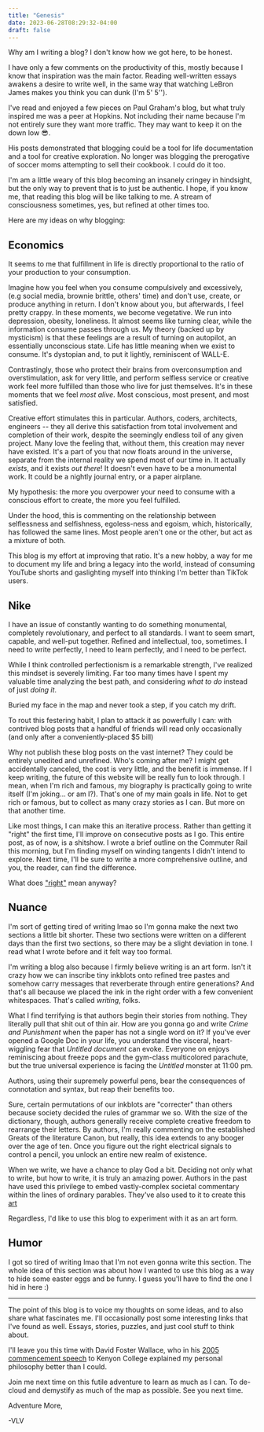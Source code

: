 ```yaml
---
title: "Genesis"
date: 2023-06-28T08:29:32-04:00
draft: false
---
```


Why am I writing a blog? I don't know how we got here, to be honest.

I have only a few comments on the productivity of this, mostly because I know that inspiration was the main factor. Reading well-written essays awakens a desire to write well, in the same way that watching LeBron James makes you think you can dunk (I'm 5' 5'').

I've read and enjoyed a few pieces on Paul Graham's blog, but what truly inspired me was a peer at Hopkins. Not including their name because I'm not entirely sure they want more traffic. They may want to keep it on the down low 😎.

His posts demonstrated that blogging could be a tool for life documentation and a tool for creative exploration. No longer was blogging the prerogative of soccer moms attempting to sell their cookbook. I could do it too.

I'm am a little weary of this blog becoming an insanely cringey in hindsight, but the only way to prevent that is to just be authentic. I hope, if you know me, that reading this blog will be like talking to me. A stream of consciousness sometimes, yes, but refined at other times too. 

Here are my ideas on why blogging: 

## Economics 

It seems to me that fulfillment in life is directly proportional to the ratio of your production to your consumption. 

Imagine how you feel when you consume compulsively and excessively, (e.g social media, brownie brittle, others' time) and don't use, create, or produce anything in return. I don't know about you, but afterwards, I feel pretty crappy. In these moments, we become vegetative. We run into depression, obesity, loneliness. It almost seems like turning clear, while the information consume passes through us. My theory (backed up by mysticism) is that these feelings are a result of turning on autopilot, an essentially unconscious state. Life has little meaning when we exist to consume. It's dystopian and, to put it lightly, reminiscent of WALL-E.

Contrastingly, those who protect their brains from overconsumption and overstimulation, ask for very little, and perform selfless service or creative work feel more fulfilled than those who live for just themselves. It's in these moments that we feel *most alive*. Most conscious, most present, and most satisfied. 

Creative effort stimulates this in particular. Authors, coders, architects, engineers -- they all derive this satisfaction from total involvement and completion of their work, despite the seemingly endless toil of any given project. Many love the feeling that, without them, this creation may never have existed. It's a part of you that now floats around in the universe, separate from the internal reality we spend most of our time in. It actually *exists*, and it exists *out there*! It doesn't even have to be a monumental work. It could be a nightly journal entry, or a paper airplane. 

My hypothesis: the more you overpower your need to consume with a conscious effort to create, the more you feel fulfilled.

Under the hood, this is commenting on the relationship between selflessness and selfishness, egoless-ness and egoism, which, historically, has followed the same lines. Most people aren't one or the other, but act as a mixture of both. 

This blog is my effort at improving that ratio. It's a new hobby, a way for me to document my life and bring a legacy into the world, instead of consuming YouTube shorts and gaslighting myself into thinking I'm better than TikTok users.

## Nike

I have an issue of constantly wanting to do something monumental, completely revolutionary, and perfect to all standards. I want to seem smart, capable, and well-put together. Refined and intellectual, too, sometimes. I need to write perfectly, I need to learn perfectly, and I need to be perfect.

While I think controlled perfectionism is a remarkable strength, I've realized this mindset is severely limiting. Far too many times have I spent my valuable time analyzing the best path, and considering *what to do* instead of just *doing it*. 

Buried my face in the map and never took a step, if you catch my drift. 

To rout this festering habit, I plan to attack it as powerfully I can: with contrived blog posts that a handful of friends will read only occasionally (and only after a conveniently-placed $5 bill)

Why not publish these blog posts on the vast internet? They could be entirely unedited and unrefined. Who's coming after me? I might get accidentally canceled, the cost is very little, and the benefit is immense. If I keep writing, the future of this website will be really fun to look through. I mean, when I'm rich and famous, my biography is practically going to write itself (I'm joking... or am I?). That's one of my main goals in life. Not to get rich or famous, but to collect as many crazy stories as I can. But more on that another time.

Like most things, I can make this an iterative process. Rather than getting it "right" the first time, I'll improve on consecutive posts as I go. This entire post, as of now, is a shitshow. I wrote a brief outline on the Commuter Rail this morning, but I'm finding myself on winding tangents I didn't intend to explore. Next time, I'll be sure to write a more comprehensive outline, and you, the reader, can find the difference. 

What does ["right"](https://en.wikipedia.org/wiki/Left_and_right) mean anyway?

## Nuance

I'm sort of getting tired of writing lmao so I'm gonna make the next two sections a little bit shorter. These two sections were written on a different days than the first two sections, so there may be a slight deviation in tone. I read what I wrote before and it felt way too formal. 

I'm writing a blog also because I firmly believe writing is an art form. Isn't it crazy how we can inscribe tiny inkblots onto refined tree pastes and somehow carry messages that reverberate through entire generations? And that's all because we placed the ink in the right order with a few convenient whitespaces. That's called *writing*, folks.

What I find terrifying is that authors begin their stories from nothing. They literally pull that shit out of thin air. How are you gonna go and write *Crime and Punishment* when the paper has not a single word on it? If you've ever opened a Google Doc in your life, you understand the visceral, heart-wiggling fear that *Untitled document* can evoke. Everyone on enjoys reminiscing about freeze pops and the gym-class multicolored parachute, but the true universal experience is facing the *Untitled* monster at 11:00 pm. 

Authors, using their supremely powerful pens, bear the consequences of connotation and syntax, but reap their benefits too. 

Sure, certain permutations of our inkblots are "correcter" than others because society decided the rules of grammar we so. With the size of the dictionary, though, authors generally receive complete creative freedom to rearrange their letters. By authors, I'm really commenting on the established Greats of the literature Canon, but really, this idea extends to any booger over the age of ten. Once you figure out the right electrical signals to control a pencil, you unlock an entire new realm of existence.

When we write, we have a chance to play God a bit. Deciding not only what to write, but how to write, it is truly an amazing power. Authors in the past have used this privilege to embed vastly-complex societal commentary within the lines of ordinary parables. They've also used to it to create this [art](https://www.instagram.com/p/B84iWhllJSB/)

Regardless, I'd like to use this blog to experiment with it as an art form.

## Humor

I got so tired of writing lmao that I'm not even gonna write this section. The whole idea of this section was about how I wanted to use this blog as a way to hide some easter eggs and be funny. I guess you'll have to find the one I hid in here :) 

---
The point of this blog is to voice my thoughts on some ideas, and to also share what fascinates me. I'll occasionally post some interesting links that I've found as well. Essays, stories, puzzles, and just cool stuff to think about. 

I'll leave you this time with David Foster Wallace, who in his [2005 commencement speech](https://fs.blog/david-foster-wallace-this-is-water/?utm_campaign=mb&utm_medium=newsletter) to Kenyon College explained my personal philosophy better than I could.

Join me next time on this futile adventure to learn as much as I can. To de-cloud and demystify as much of the map as possible. See you next time.

Adventure More,

-VLV
